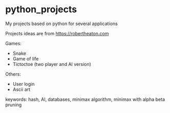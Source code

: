 # python_projects
My projects based on python for several applications

Projects ideas are from https://robertheaton.com

Games:
* Snake
* Game of life
* Tictoctoe (two player and AI version)

Others:
* User login
* Ascii art

keywords: hash, AI, databases, minimax algorithm, minimax with alpha beta pruning
